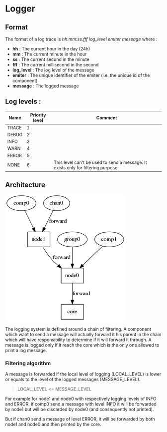 # Logger
## Format
The format of a log trace is *hh:mm:ss.fff log_level emiter message* where :
  * **hh** : The current hour in the day (24h)
  * **mm** : The current minute in the hour
  * **ss** : The current second in the minute
  * **fff** : The current millisecond in the second
  * **log_level** : The log level of the message
  * **emiter** : The unique identifier of the emiter (i.e. the unique id of the component)
  * **message** : The logged message


## Log levels :

| Name | Priority level | Comment |
|------|----------------|---------|
| TRACE | 1 | |
| DEBUG | 2 | |
| INFO | 3 | |
| WARN | 4 | |
| ERROR | 5 | |
| NONE | 6 | This level can't be used to send a message. It exists only for filtering purpose. |

## Architecture

![](img/logger_graph.png)

The logging system is defined around a chain of filtering.
A component which want to send a message will actually forward it his parent in the chain which will have responsibility to determine if it will forward it through. A message is logged only if it reach the core which is the only one allowed to print a log message.

### Filtering algorithm
A message is forwarded if the local level of logging (LOCAL_LEVEL) is lower or equals to the level of the logged messages (MESSAGE_LEVEL).

>  LOCAL_LEVEL <= MESSAGE_LEVEL

For example for node1 and node0 with respectively logging levels of INFO and ERROR, if comp0 send a message with level INFO it will be forwarded by node1 but will be discarded by node0 (and consequently not printed).

But if chan0 send a message of level ERROR, it will be forwarded by both node1 and node0 and then printed by the core.
